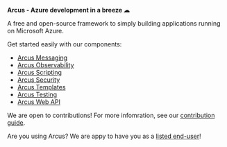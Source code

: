 **Arcus - Azure development in a breeze ☁**

A free and open-source framework to simply building applications running on Microsoft Azure.

Get started easily with our components:

- [Arcus Messaging](https://github.com/arcus-azure/arcus.messaging)
- [Arcus Observability](https://github.com/arcus-azure/arcus.observability)
- [Arcus Scripting](https://github.com/arcus-azure/arcus.scripting)
- [Arcus Security](https://github.com/arcus-azure/arcus.security)
- [Arcus Templates](https://github.com/arcus-azure/arcus.templates)
- [Arcus Testing](https://github.com/arcus-azure/arcus.testing)
- [Arcus Web API](https://github.com/arcus-azure/arcus.webapi)

We are open to contributions! For more infomration, see our [contribution guide](https://github.com/arcus-azure/.github/blob/main/CONTRIBUTING.md).

Are you using Arcus? We are appy to have you as a [listed end-user](https://github.com/arcus-azure/arcus#customers)!
